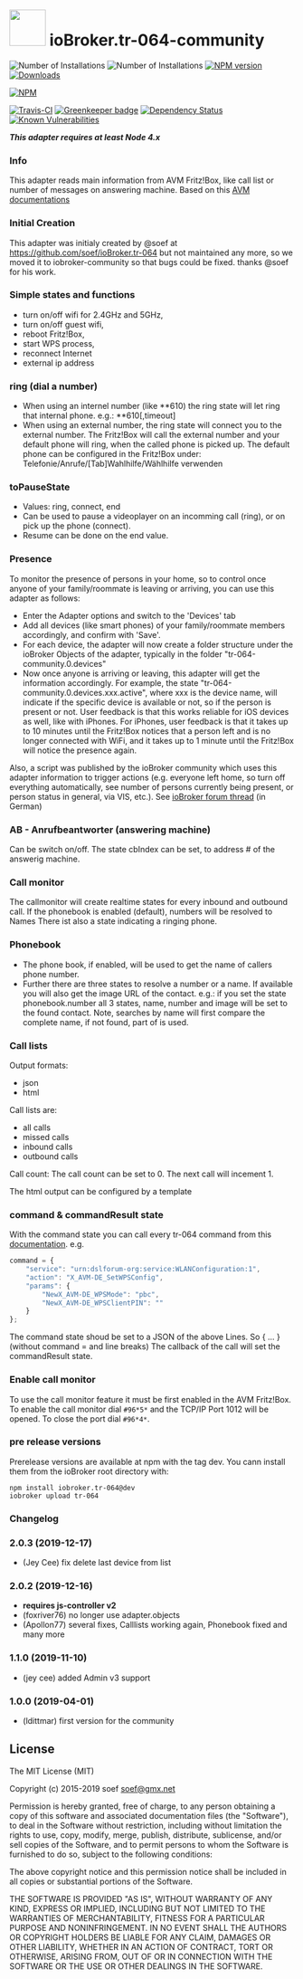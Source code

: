 <h1>
  <img src="https://raw.githubusercontent.com/ldittmar81/ioBroker.tr-064-community/master/admin/tr-064-community.png" width="64"/>
  ioBroker.tr-064-community
</h1>

![Number of Installations](http://iobroker.live/badges/tr-064-community-installed.svg) 
![Number of Installations](http://iobroker.live/badges/tr-064-community-stable.svg)
[![NPM version](http://img.shields.io/npm/v/iobroker.tr-064-community.svg)](https://www.npmjs.com/package/iobroker.tr-064-community)
[![Downloads](https://img.shields.io/npm/dm/iobroker.tr-064-community.svg)](https://www.npmjs.com/package/iobroker.tr-064-community)

[![NPM](https://nodei.co/npm/iobroker.tr-064-community.png?downloads=true)](https://nodei.co/npm/iobroker.tr-064-community/)

[![Travis-CI](http://img.shields.io/travis/iobroker-community-adapters/ioBroker.tr-064-community/master.svg)](https://travis-ci.org/iobroker-community-adapters/ioBroker.tr-064-community)
[![Greenkeeper badge](https://badges.greenkeeper.io/iobroker-community-adapters/ioBroker.tr-064-community.svg)](https://greenkeeper.io/)
[![Dependency Status](https://img.shields.io/david/iobroker-community-adapters/iobroker.tr-064-community.svg)](https://david-dm.org/iobroker-community-adapters/iobroker.tr-064-community)
[![Known Vulnerabilities](https://snyk.io/test/github/iobroker-community-adapters/ioBroker.tr-064-community/badge.svg)](https://snyk.io/test/github/iobroker-community-adapters/ioBroker.tr-064-community)

***This adapter requires at least Node 4.x***

### Info
This adapter reads main information from AVM Fritz!Box, like call list or number of messages on answering machine.
Based on this [AVM documentations](https://avm.de/service/schnittstellen/)

### Initial Creation
This adapter was initialy created by @soef at https://github.com/soef/ioBroker.tr-064 but not maintained any more, so we moved it to iobroker-community so that bugs could be fixed. thanks @soef for his work.

### Simple states and functions
- turn on/off wifi for 2.4GHz and 5GHz,
- turn on/off guest wifi,
- reboot Fritz!Box,
- start WPS process,
- reconnect Internet
- external ip address

### ring (dial a number)
- When using an internel number (like **610) the ring state will let ring that internal phone.
e.g.: **610[,timeout]
- When using an external number, the ring state will connect you to the external number.
 The Fritz!Box will call the external number and your default phone will ring, when the called phone is picked up.
 The default phone can be configured in the Fritz!Box under:
 Telefonie/Anrufe/[Tab]Wahlhilfe/Wählhilfe verwenden

### toPauseState
- Values: ring, connect, end
- Can be used to pause a videoplayer on an incomming call (ring), or on pick up the phone (connect).
- Resume can be done on the end value.

### Presence
To monitor the presence of persons in your home, so to control once anyone of your family/roommate is leaving or arriving, you can use this adapter as follows: 
- Enter the Adapter options and switch to the 'Devices' tab
- Add all devices (like smart phones) of your family/roommate members accordingly, and confirm with 'Save'.
- For each device, the adapter will now create a folder structure under the ioBroker Objects of the adapter, typically in the folder "tr-064-community.0.devices"
- Now once anyone is arriving or leaving, this adapter will get the information accordingly. For example, the state "tr-064-community.0.devices.xxx.active", where xxx is the device name, will indicate if the specific device is available or not, so if the person is present or not. User feedback is that this works reliable for iOS devices as well, like with iPhones. For iPhones, user feedback is that it takes up to 10 minutes until the Fritz!Box notices that a person left and is no longer connected with WiFi, and it takes up to 1 minute until the Fritz!Box will notice the presence again.

Also, a script was published by the ioBroker community which uses this adapter information to trigger actions (e.g. everyone left home, so turn off everything automatically, see number of persons currently being present, or person status in general, via VIS, etc.). See [ioBroker forum thread](https://forum.iobroker.net/topic/4538/anwesenheitscontrol-basierend-auf-tr64-adapter-script) (in German)

### AB - Anrufbeantworter (answering machine)
Can be switch on/off.
The state cbIndex can be set, to address # of the answerig machine.

### Call monitor
The callmonitor will create realtime states for every inbound and outbound call.
If the phonebook is enabled (default), numbers will be resolved to Names
There ist also a state indicating a ringing phone.

### Phonebook
- The phone book, if enabled, will be used to get the name of callers phone number.
- Further there are three states to resolve a number or a name. If available you will also get the image URL of the contact.
  e.g.: if you set the state phonebook.number all 3 states, name, number and image will be set to the found contact. Note, searches by     name will first compare the complete name, if not found, part of is used.

### Call lists
Output formats:
- json
- html

Call lists are:
- all calls
- missed calls
- inbound calls
- outbound calls

Call count:
The call count can be set to 0. The next call will incement 1.

The html output can be configured by a template

### command & commandResult state
With the command state you can call every tr-064 command from this [documentation](https://avm.de/service/schnittstellen/).
e.g.
```javascript
command = {
    "service": "urn:dslforum-org:service:WLANConfiguration:1",
    "action": "X_AVM-DE_SetWPSConfig",
    "params": {
        "NewX_AVM-DE_WPSMode": "pbc",
        "NewX_AVM-DE_WPSClientPIN": ""
    }
};
```
The command state shoud be set to a JSON of the above Lines. So { ... } (without command = and line breaks)
The callback of the call will set the commandResult state.

<!--
### Installation
Execute the following command in the iobroker root directory (e.g. in /opt/iobroker)
```
npm install iobroker.tr-064
```
-->
### Enable call monitor
To use the call monitor feature it must be first enabled in the AVM Fritz!Box.
To enable the call monitor dial ```#96*5*```  and the TCP/IP Port 1012 will be opened. To close the port dial ```#96*4*```.

### pre release versions
Prerelease versions are available at npm with the tag dev.
You cann install them from the ioBroker root directory with:
```
npm install iobroker.tr-064@dev
iobroker upload tr-064
```

### Changelog

### 2.0.3 (2019-12-17)
* (Jey Cee) fix delete last device from list

### 2.0.2 (2019-12-16)
* __requires js-controller v2__
* (foxriver76) no longer use adapter.objects
* (Apollon77) several fixes, Calllists working again, Phonebook fixed and many more

### 1.1.0 (2019-11-10)
* (jey cee) added Admin v3 support

### 1.0.0 (2019-04-01)
* (ldittmar) first version for the community

## License
The MIT License (MIT)

Copyright (c) 2015-2019 soef <soef@gmx.net>

Permission is hereby granted, free of charge, to any person obtaining a copy
of this software and associated documentation files (the "Software"), to deal
in the Software without restriction, including without limitation the rights
to use, copy, modify, merge, publish, distribute, sublicense, and/or sell
copies of the Software, and to permit persons to whom the Software is
furnished to do so, subject to the following conditions:

The above copyright notice and this permission notice shall be included in
all copies or substantial portions of the Software.

THE SOFTWARE IS PROVIDED "AS IS", WITHOUT WARRANTY OF ANY KIND, EXPRESS OR
IMPLIED, INCLUDING BUT NOT LIMITED TO THE WARRANTIES OF MERCHANTABILITY,
FITNESS FOR A PARTICULAR PURPOSE AND NONINFRINGEMENT. IN NO EVENT SHALL THE
AUTHORS OR COPYRIGHT HOLDERS BE LIABLE FOR ANY CLAIM, DAMAGES OR OTHER
LIABILITY, WHETHER IN AN ACTION OF CONTRACT, TORT OR OTHERWISE, ARISING FROM,
OUT OF OR IN CONNECTION WITH THE SOFTWARE OR THE USE OR OTHER DEALINGS IN
THE SOFTWARE.
